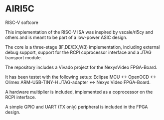 # AIRI5C
RISC-V softcore

This implementation of the RISC-V ISA was inspired by 
vscale/ri5cy and others and is meant to be part of a 
low-power ASIC design.

The core is a three-stage (IF,DE/EX,WB) implementation, 
including external debug support, support for the 
RCPI coprocessor interface and a JTAG transport module.

The repository includes a Vivado project for the 
NexysVideo FPGA-Board.

It has been testet with the following setup:
Eclipse MCU <-> OpenOCD <-> Olimex ARM-USB-TINY-H JTAG-adapter <-> Nexys Video FPGA-Board.

A hardware multiplier is included, implemented as a 
coprocessor on the RCPI interface.

A simple GPIO and UART (TX only) peripheral is included in 
the FPGA design.




